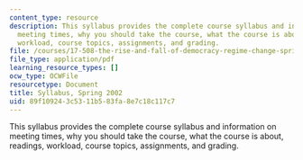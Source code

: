 ```yaml
---
content_type: resource
description: This syllabus provides the complete course syllabus and information on
  meeting times, why you should take the course, what the course is about, readings,
  workload, course topics, assignments, and grading.
file: /courses/17-508-the-rise-and-fall-of-democracy-regime-change-spring-2002/89f109243c5311b583fa8e7c18c117c7_17508_syllabus_2002final.pdf
file_type: application/pdf
learning_resource_types: []
ocw_type: OCWFile
resourcetype: Document
title: Syllabus, Spring 2002
uid: 89f10924-3c53-11b5-83fa-8e7c18c117c7
---
```

This syllabus provides the complete course syllabus and information on meeting times, why you should take the course, what the course is about, readings, workload, course topics, assignments, and grading.

